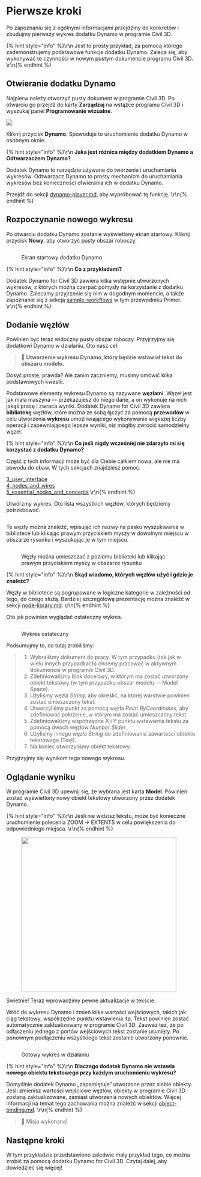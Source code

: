 # Pierwsze kroki

Po zapoznaniu się z ogólnymi informacjami przejdźmy do konkretów i zbudujmy pierwszy wykres dodatku Dynamo w programie Civil 3D.

{% hint style="info" %}\r\n Jest to prosty przykład, za pomocą którego zademonstrujemy podstawowe funkcje dodatku Dynamo. Zaleca się, aby wykonywać te czynności w nowym pustym dokumencie programu Civil 3D. \r\n{% endhint %}

## Otwieranie dodatku Dynamo

Najpierw należy otworzyć pusty dokument w programie Civil 3D. Po otwarciu go przejdź do karty **Zarządzaj** na wstążce programu Civil 3D i wyszukaj panel **Programowanie wizualne**.

![](<../.gitbook/assets/image (7).png>)

Kliknij przycisk **Dynamo**. Spowoduje to uruchomienie dodatku Dynamo w osobnym oknie.

{% hint style="info" %}\r\n **Jaka jest różnica między dodatkiem Dynamo a Odtwarzaczem Dynamo?**

Dodatek Dynamo to narzędzie używane do tworzenia i uruchamiania wykresów. Odtwarzacz Dynamo to prosty mechanizm do uruchamiania wykresów bez konieczności otwierania ich w dodatku Dynamo.

Przejdź do sekcji [dynamo-player.md](dynamo-player.md "mention"), aby wypróbować tę funkcję. \r\n{% endhint %}

## Rozpoczynanie nowego wykresu

Po otwarciu dodatku Dynamo zostanie wyświetlony ekran startowy. Kliknij przycisk **Nowy**, aby otworzyć pusty obszar roboczy.

<figure><img src="../.gitbook/assets/c3d-start.png" alt=""><figcaption><p>Ekran startowy dodatku Dynamo</p></figcaption></figure>

{% hint style="info" %}\r\n **Co z przykładami?**

Dodatek Dynamo for Civil 3D zawiera kilka wstępnie utworzonych wykresów, z których można czerpać pomysły na korzystanie z dodatku Dynamo. Zalecamy przyjrzenie się nim w dogodnym momencie, a także zapoznanie się z sekcją [sample-workflows](sample-workflows/ "mention") w tym przewodniku Primer. \r\n{% endhint %}

## Dodanie węzłów

Powinien być teraz widoczny pusty obszar roboczy. Przyjrzyjmy się dodatkowi Dynamo w działaniu. Oto nasz cel:

>  :dart: **Utworzenie wykresu Dynamo, który będzie wstawiał tekst do obszaru modelu.**

Dosyć proste, prawda? Ale zanim zaczniemy, musimy omówić kilka podstawowych kwestii.

Podstawowe elementy wykresu Dynamo są nazywane **węzłami**. Węzeł jest jak mała maszyna — przekazujesz do niego dane, a on wykonuje na nich jakąś pracę i zwraca wyniki. Dodatek Dynamo for Civil 3D zawiera **bibliotekę** węzłów, które można ze sobą łączyć za pomocą **przewodów** w celu utworzenia **wykresu** umożliwiającego wykonywanie większej liczby operacji i zapewniającego lepsze wyniki, niż mógłby zwrócić samodzielny węzeł.

{% hint style="info" %}\r\n **Co jeśli nigdy wcześniej nie zdarzyło mi się korzystać z dodatku Dynamo?**

Część z tych informacji może być dla Ciebie całkiem nowa, ale nie ma powodu do obaw. W tych sekcjach znajdziesz pomoc.

[3_user_interface](../3\_user\_interface/ "mention")\
 [4_nodes_and_wires](../4\_nodes\_and\_wires/ "mention")\
 [5_essential_nodes_and_concepts](../5\_essential\_nodes\_and\_concepts/ "mention") \r\n{% endhint %}

Utwórzmy wykres. Oto lista wszystkich węzłów, których będziemy potrzebować.

<figure><img src="../.gitbook/assets/c3d-create-text-node-list.png" alt=""><figcaption></figcaption></figure>

Te węzły można znaleźć, wpisując ich nazwy na pasku wyszukiwania w bibliotece lub klikając prawym przyciskiem myszy w dowolnym miejscu w obszarze rysunku i wyszukując je w tym miejscu.

<figure><img src="../.gitbook/assets/c3d-create-text-node-placement.gif" alt=""><figcaption><p>Węzły można umieszczać z poziomu biblioteki lub klikając prawym przyciskiem myszy w obszarze rysunku</p></figcaption></figure>

{% hint style="info" %}\r\n **Skąd wiadomo, których węzłów użyć i gdzie je znaleźć?**

Węzły w bibliotece są pogrupowane w logiczne kategorie w zależności od tego, do czego służą. Bardziej szczegółową prezentację można znaleźć w sekcji [node-library.md](node-library.md "mention"). \r\n{% endhint %}

Oto jak powinien wyglądać ostateczny wykres.

<figure><img src="../.gitbook/assets/c3d-text-create-final (2).png" alt=""><figcaption><p>Wykres ostateczny</p></figcaption></figure>

Podsumujmy to, co tutaj zrobiliśmy:

> 1. Wybraliśmy dokument do pracy. W tym przypadku (tak jak w wielu innych przypadkach) chcemy pracować w aktywnym dokumencie w programie Civil 3D.
> 2. Zdefiniowaliśmy blok docelowy, w którym ma zostać utworzony obiekt tekstowy (w tym przypadku obszar modelu — Model Space).
> 3. Użyliśmy węzła _String_, aby określić, na której warstwie powinien zostać umieszczony tekst.
> 4. Utworzyliśmy punkt za pomocą węzła _Point.ByCoordinates_, aby zdefiniować położenie, w którym ma zostać umieszczony tekst.
> 5. Zdefiniowaliśmy współrzędne X i Y punktu wstawienia tekstu za pomocą dwóch węzłów _Number Slider_.
> 6. Użyliśmy innego węzła _String_ do zdefiniowania zawartości obiektu tekstowego (Text).
> 7. Na koniec utworzyliśmy obiekt tekstowy.

Przyjrzyjmy się wynikom tego nowego wykresu.

## Oglądanie wyniku

W programie Civil 3D upewnij się, że wybrana jest karta **Model**. Powinien zostać wyświetlony nowy obiekt tekstowy utworzony przez dodatek Dynamo.

{% hint style="info" %}\r\n Jeśli nie widzisz tekstu, może być konieczne uruchomienie polecenia ZOOM -> EXTENTS w celu powiększenia do odpowiedniego miejsca. \r\n{% endhint %}

<figure><img src="../.gitbook/assets/c3d-create-text-result.png" alt="" width="413"><figcaption></figcaption></figure>

Świetnie! Teraz wprowadzimy pewne aktualizacje w tekście.

Wróć do wykresu Dynamo i zmień kilka wartości wejściowych, takich jak ciąg tekstowy, współrzędne punktu wstawienia itp. Tekst powinien zostać automatycznie zaktualizowany w programie Civil 3D. Zauważ też, że po odłączeniu jednego z portów wejściowych tekst zostanie usunięty. Po ponownym podłączeniu wszystkiego tekst zostanie utworzony ponownie. 

<div data-full-width="false">

<figure><img src="../.gitbook/assets/c3d-create-text.gif" alt=""><figcaption><p>Gotowy wykres w działaniu</p></figcaption></figure>

</div>

{% hint style="info" %}\r\n **Dlaczego dodatek Dynamo nie wstawia nowego obiektu tekstowego przy każdym uruchomieniu wykresu?**

Domyślnie dodatek Dynamo „zapamiętuje” utworzone przez siebie obiekty. Jeśli zmienisz wartości wejściowe węzłów, obiekty w programie Civil 3D zostaną zaktualizowane, zamiast utworzenia nowych obiektów. Więcej informacji na temat tego zachowania można znaleźć w sekcji [object-binding.md](advanced-topics/object-binding.md "mention"). \r\n{% endhint %}

> :tada: Misja wykonana!

## Następne kroki

W tym przykładzie przedstawiono zaledwie mały przykład tego, co można zrobić za pomocą dodatku Dynamo for Civil 3D. Czytaj dalej, aby dowiedzieć się więcej!
